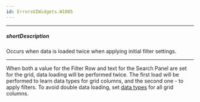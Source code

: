```yaml
---
id: ErrorsUIWidgets.W1005
---
```

---
##### shortDescription
Occurs when data is loaded twice when applying initial filter settings.

---
When both a value for the Filter Row and text for the Search Panel are set for the grid, data loading will be performed twice. The first load will be performed to learn data types for grid columns, and the second one - to apply filters. To avoid double data loading, set [data types](/api-reference/_hidden/GridBaseColumn/dataType.md '/Documentation/ApiReference/UI_Components/dxDataGrid/Configuration/columns/#dataType') for all grid columns.